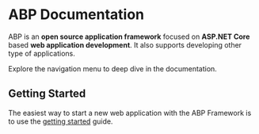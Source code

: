 ﻿# ABP Documentation

ABP is an **open source application framework** focused on **ASP.NET Core** based **web application development**. It also supports developing other type of applications.

Explore the navigation menu to deep dive in the documentation.

## Getting Started

The easiest way to start a new web application with the ABP Framework is to use the [getting started](Getting-Started.md) guide.

